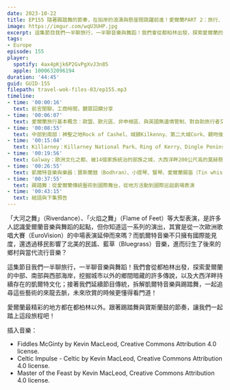 ```yaml
---
date: 2023-10-22
title: EP155 隨著踢踏舞的節奏，在拍岸的浪濤與懸崖間跳躍前進！愛爾蘭PART 2：旅行、音樂與舞蹈
image: https://imgur.com/wqU3UHP.jpg
excerpt: 這集節目我們一半聊旅行，一半聊音樂與舞蹈！我們會從都柏林出發，探索愛爾蘭的中部、南部與西部海岸，挖掘城市以外的鄉間暗藏的許多傳說，以及大西洋畔持續存在的凱爾特文化；接著我們延續節目傳統，拆解凱爾特音樂與踢踏舞，一起追尋這些藝術的來龍去脈，未來欣賞的時候更懂得看門道！
tags:
- Europe
episode: 155
player:
  spotify: 4ax4pKjk6P2GvPgXvJ3n85
  apple: 1000632096194
duration: '44:45'
guid: GUID-155
filepath: travel-wok-files-03/ep155.mp3
timeline:
- time: '00:00:16'
  text: 前言閒聊，工商時間，聽眾回饋分享
- time: '00:06:07'
  text: 愛爾蘭旅行基本概念：歐盟、歐元區、非申根區、與英國無邊境管制、對自助旅行者交通較有挑戰
- time: '00:08:55'
  text: 中部到南部：神聖之地Rock of Cashel、城鎮Kilkenny、第二大城Cork、親吻後口才就會變超好的石頭
- time: '00:15:04'
  text: Killarney：Killarney National Park、Ring of Kerry、Dingle Peninsula遺世獨立的生態與文化寶庫
- time: '00:19:56'
  text: Galway：歐洲文化之都、被14個家族統治的部族之城，大西洋畔200公尺高的莫赫懸崖，保存古老凱爾特的Aran Islands
- time: '00:26:55'
  text: 凱爾特音樂與樂器：寶斯蘭鼓（Bodhran）、小提琴、豎琴、愛爾蘭錫笛（Tin whistle）、愛爾蘭風笛（Uilleann pipes）、六角手風琴（Concertina）
- time: '00:37:55'
  text: 踢踏舞：從愛爾蘭傳統藝術到國際舞台，從地方活動到國際巡迴劇場表演
- time: '00:43:15'
  text: 結語與下集預告
---
```

「大河之舞」（Riverdance）、「火焰之舞」（Flame of Feet）等大型表演，是許多人認識愛爾蘭音樂與舞蹈的起點，但你知道這一系列的演出，其實是從一次歐洲歌唱大賽（EuroVision）的中場表演延伸而來嗎？而凱爾特音樂不只擁有國際能見度，還透過移民影響了北美的民謠、藍草（Bluegrass）音樂，進而衍生了後來的鄉村與當代流行音樂？

這集節目我們一半聊旅行，一半聊音樂與舞蹈！我們會從都柏林出發，探索愛爾蘭的中部、南部與西部海岸，挖掘城市以外的鄉間暗藏的許多傳說，以及大西洋畔持續存在的凱爾特文化；接著我們延續節目傳統，拆解凱爾特音樂與踢踏舞，一起追尋這些藝術的來龍去脈，未來欣賞的時候更懂得看門道！

愛爾蘭最精彩的地方都在都柏林以外。跟著踢踏舞與寶斯蘭鼓的節奏，讓我們一起踏上這段旅程吧！

插入音樂：

* Fiddles McGinty by Kevin MacLeod, Creative Commons Attribution 4.0 license.
* Celtic Impulse - Celtic by Kevin MacLeod, Creative Commons Attribution 4.0 license.
* Master of the Feast by Kevin MacLeod, Creative Commons Attribution 4.0 license.
